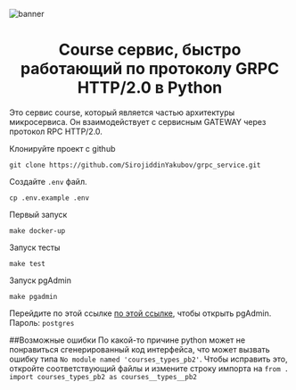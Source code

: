 ![banner](https://i.postimg.cc/brrfqW8k/banner.jpg "banner")
<div align="center">
<h1>Course сервис, быстро работающий по протоколу GRPC HTTP/2.0 в Python</h1>
</div>
Это сервис course, который является частью архитектуры микросервиса. Он взаимодействует с сервисным GATEWAY через протокол RPC HTTP/2.0.

Клонируйте проект с github
```console
git clone https://github.com/SirojiddinYakubov/grpc_service.git
```
Создайте `.env` файл. 
```
cp .env.example .env 
```
Первый запуск
```
make docker-up
```
Запуск тесты
```
make test
```
Запуск pgAdmin
```
make pgadmin
```
Перейдите по этой ссылке [по этой ссылке](http://0.0.0.0:15432/), чтобы открыть pgAdmin. Пароль: `postgres`

##Возможные ошибки
По какой-то причине python может не понравиться сгенерированный код интерфейса, что может вызвать ошибку типа `No module named 'courses_types_pb2'`. Чтобы исправить это, откройте соответствующий файлы и измените строку импорта на `from . import courses_types_pb2 as courses__types__pb2`